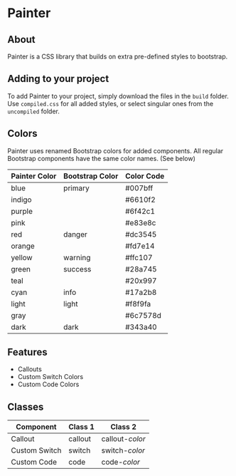 # Painter

## About
Painter is a CSS library that builds on extra pre-defined styles to bootstrap.

## Adding to your project
To add Painter to your project, simply download the files in the <code>build</code> folder. Use <code>compiled.css</code> for all added styles, or select singular ones from the <code>uncompiled</code> folder.

## Colors
Painter uses renamed Bootstrap colors for added components. All regular Bootstrap components have the same color names. (See below)

Painter Color | Bootstrap Color | Color Code
------------ | ------------ | ------------
blue | primary | #007bff
indigo || #6610f2
purple || #6f42c1
pink || #e83e8c
red | danger | #dc3545
orange || #fd7e14
yellow | warning | #ffc107
green | success | #28a745
teal || #20x997
cyan | info | #17a2b8
light | light | #f8f9fa
gray || #6c7578d
dark | dark | #343a40

## Features
* Callouts
* Custom Switch Colors
* Custom Code Colors

## Classes
Component | Class 1 | Class 2
------------ | ------------ | ------------
Callout | callout | callout-<var>color</var>
Custom Switch | switch | switch-<var>color</var>
Custom Code | code | code-<var>color</var>
